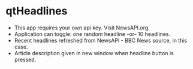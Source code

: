 # qtHeadlines
- This app requires your own api key.  Visit NewsAPI.org.
- Application can toggle: one random headline -or- 10 headlines.
- Recent headlines refreshed from NewsAPI - BBC News source, in this case.
- Article description given in new window when headline button is pressed.
